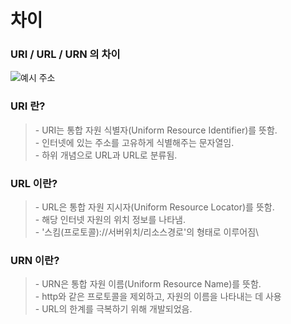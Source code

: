 # 차이

### URI / URL / URN 의 차이

![](https://k.kakaocdn.net/dn/sz2r9/btrt42Cz5ln/eKwaMyMXbzbpa6wid4QJGk/img.jpg)예시 주소

### **URI 란?**

> \- URI는 통합 자원 식별자(Uniform Resource Identifier)를 뜻함.\
> \- 인터넷에 있는 주소를 고유하게 식별해주는 문자열임.\
> \- 하위 개념으로 URL과 URL로 분류됨.

### **URL 이란?**

> \- URL은 통합 자원 지시자(Uniform Resource Locator)를 뜻함.\
> \- 해당 인터넷 자원의 위치 정보를 나타냄.\
> \- '스킴(프로토콜)://서버위치/리소스경로'의 형태로 이루어짐\
>

### **URN 이란?**

> \- URN은 통합 자원 이름(Uniform Resource Name)를 뜻함.\
> \- http와 같은 프로토콜을 제외하고, 자원의 이름을 나타내는 데 사용\
> \- URL의 한계를 극복하기 위해 개발되었음.
